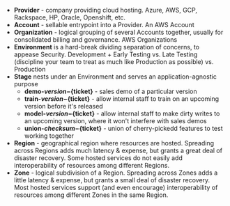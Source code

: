 * **Provider** - company providing cloud hosting. Azure, AWS, GCP, Rackspace, HP, Oracle, Openshift, etc.
* **Account** - sellable entrypoint into a Provider. An AWS Account
* **Organization** - logical grouping of several Accounts together, usually for consolidated billing and governance. AWS Organizations
* **Environment** is a hard-break dividing separation of concerns, to appease Security. Development + Early Testing vs. Late Testing (discipline your team to treat as much like Production as possible) vs. Production
* **Stage** nests under an Environment and serves an application-agnostic purpose
  * **demo-${version}-${ticket}** - sales demo of a particular version
  * **train-${version}-${ticket}** - allow internal staff to train on an upcoming version before it's released
  * **model-${version}-${ticket}** - allow internal staff to make dirty writes to an upcoming version, where it won't interfere with sales demos
  * **union-${checksum}-${ticket}** - union of cherry-pickedd features to test working together
* **Region** - geographical region where resources are hosted. Spreading across Regions adds much latency & expense, but grants a great deal of disaster recovery. Some hosted services do not easily add interoperability of resources among different Regions.
* **Zone** - logical subdivision of a Region. Spreading across Zones adds a little latency & expense, but grants a small deal of disaster recovery. Most hosted services support (and even encourage) interoperability of resources among different Zones in the same Region.
